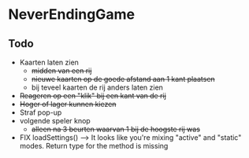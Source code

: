 # NeverEndingGame

## Todo

- Kaarten laten zien
  - ~~midden van een rij~~
  - ~~nieuwe kaarten op de goede afstand aan 1 kant plaatsen~~
  - bij teveel kaarten de rij anders laten zien
- ~~Reageren op een "klik" bij een kant van de rij~~
- ~~Hoger of lager kunnen kiezen~~
- Straf pop-up
- volgende speler knop
  - ~~alleen na 3 beurten waarvan 1 bij de hoogste rij was~~
- FIX loadSettings() --> It looks like you're mixing "active" and "static" modes. Return type for the method is missing


